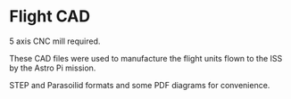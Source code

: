 # Flight CAD

5 axis CNC mill required.

These CAD files were used to manufacture the flight units flown to the ISS by the Astro Pi mission.

STEP and Parasoilid formats and some PDF diagrams for convenience.
